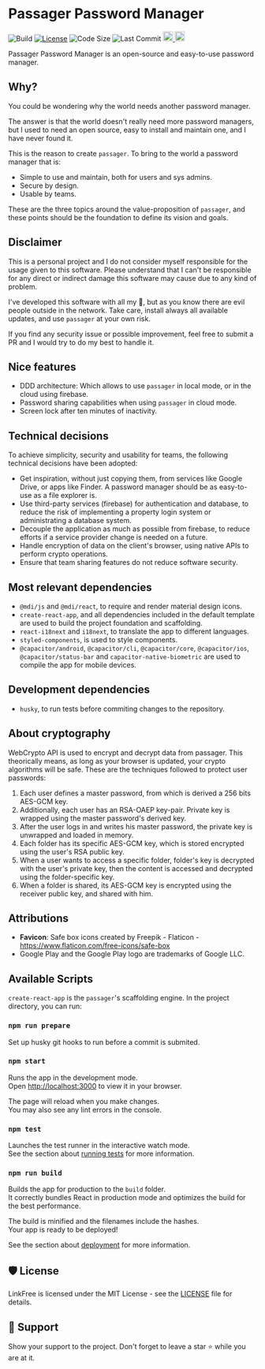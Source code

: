 # Passager Password Manager
![Build](https://github.com/oegea/passager-password-manager/actions/workflows/firebase-hosting-merge.yml/badge.svg) 
[![License](https://shields.io/badge/license-AGPL-green)](LICENSE.md)
![Code Size](https://shields.io/github/languages/code-size/oegea/passager-password-manager) 
![Last Commit](https://shields.io/github/last-commit/oegea/passager-password-manager)
<a href="https://play.google.com/store/apps/details?id=im.oriol.passager" target="_blank">
    <img height="20" src="https://img.shields.io/badge/Google_Play-414141?style=for-the-badge&logo=google-play&logoColor=white" alt="Available on Google Play Store"/>
</a>
<a href="https://apps.apple.com/es/app/passager-password-manager/id1631897662" target="_blank">
    <img height="20" src="https://img.shields.io/badge/App_Store-0D96F6?style=for-the-badge&logo=app-store&logoColor=white"/>
</a>



Passager Password Manager is an open-source and easy-to-use password manager.

## Why?

You could be wondering why the world needs another password manager.

The answer is that the world doesn't really need more password managers, but I used to need an open source, easy to install and maintain one, and I have never found it.

This is the reason to create `passager`. To bring to the world a password manager that is:

* Simple to use and maintain, both for users and sys admins.
* Secure by design.
* Usable by teams.

These are the three topics around the value-proposition of `passager`, and these points should be the foundation to define its vision and goals.

## Disclaimer

This is a personal project and I do not consider myself responsible for the usage given to this software.
Please understand that I can't be responsible for any direct or indirect damage this software may cause due to any kind of problem.

I've developed this software with all my 💛, but as you know there are evil people outside in the network. Take care, install always all available updates, and use `passager` at your own risk.

If you find any security issue or possible improvement, feel free to submit a PR and I would try to do my best to handle it.

## Nice features

* DDD architecture: Which allows to use `passager` in local mode, or in the cloud using firebase.
* Password sharing capabilities when using `passager` in cloud mode.
* Screen lock after ten minutes of inactivity.

## Technical decisions

To achieve simplicity, security and usability for teams, the following technical decisions have been adopted:

* Get inspiration, without just copying them, from services like Google Drive, or apps like Finder. A password manager should be as easy-to-use as a file explorer is.
* Use third-party services (firebase) for authentication and database, to reduce the risk of implementing a property login system or administrating a database system.
* Decouple the application as much as possible from firebase, to reduce efforts if a service provider change is needed on a future.
* Handle encryption of data on the client's browser, using native APIs to perform crypto operations.
* Ensure that team sharing features do not reduce software security.

## Most relevant dependencies

* `@mdi/js` and `@mdi/react`, to require and render material design icons.
* `create-react-app`, and all dependencies included in the default template are used to build the project foundation and scaffolding.
* `react-i18next` and `i18next`, to translate the app to different languages.
* `styled-components`, is used to style components.
* `@capacitor/android`, `@capacitor/cli`, `@capacitor/core`, `@capacitor/ios`, `@capacitor/status-bar` and `capacitor-native-biometric` are used to compile the app for mobile devices.

## Development dependencies

* `husky`, to run tests before commiting changes to the repository.

## About cryptography

WebCrypto API is used to encrypt and decrypt data from passager. This theorically means, as long as your browser is updated, your crypto algorithms will be safe.
These are the techniques followed to protect user passwords:

1. Each user defines a master password, from which is derived a 256 bits AES-GCM key.
2. Additionally, each user has an RSA-OAEP key-pair. Private key is wrapped using the master password's derived key.
3. After the user logs in and writes his master password, the private key is unwrapped and loaded in memory.
4. Each folder has its specific AES-GCM key, which is stored encrypted using the user's RSA public key.
5. When a user wants to access a specific folder, folder's key is decrypted with the user's private key, then the content is accessed and decrypted using the folder-specific key.
6. When a folder is shared, its AES-GCM key is encrypted using the receiver public key, and shared with him.

## Attributions

* **Favicon**: Safe box icons created by Freepik - Flaticon - https://www.flaticon.com/free-icons/safe-box
* Google Play and the Google Play logo are trademarks of Google LLC.

## Available Scripts

`create-react-app` is the `passager`'s scaffolding engine.
In the project directory, you can run:

### `npm run prepare`

Set up husky git hooks to run before a commit is submited.

### `npm start`

Runs the app in the development mode.\
Open [http://localhost:3000](http://localhost:3000) to view it in your browser.

The page will reload when you make changes.\
You may also see any lint errors in the console.

### `npm test`

Launches the test runner in the interactive watch mode.\
See the section about [running tests](https://facebook.github.io/create-react-app/docs/running-tests) for more information.

### `npm run build`

Builds the app for production to the `build` folder.\
It correctly bundles React in production mode and optimizes the build for the best performance.

The build is minified and the filenames include the hashes.\
Your app is ready to be deployed!

See the section about [deployment](https://facebook.github.io/create-react-app/docs/deployment) for more information.

## 🛡️ License

LinkFree is licensed under the MIT License - see the [LICENSE](LICENSE) file for details.

## 🙏 Support

Show your support to the project. Don't forget to leave a star ⭐️ while you are at it.
